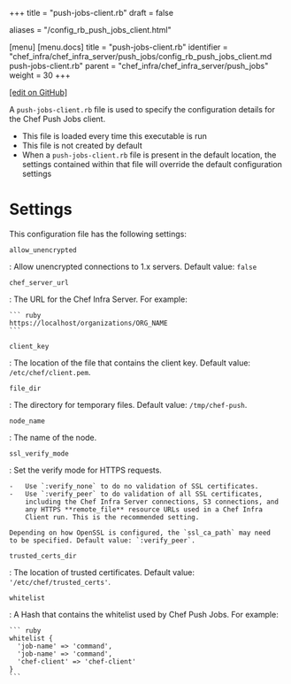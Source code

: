 +++
title = "push-jobs-client.rb"
draft = false

aliases = "/config_rb_push_jobs_client.html"

[menu]
  [menu.docs]
    title = "push-jobs-client.rb"
    identifier = "chef_infra/chef_infra_server/push_jobs/config_rb_push_jobs_client.md push-jobs-client.rb"
    parent = "chef_infra/chef_infra_server/push_jobs"
    weight = 30
+++    

[\[edit on GitHub\]](https://github.com/chef/chef-web-docs/blob/master/content/config_rb_push_jobs_client.md)

A `push-jobs-client.rb` file is used to specify the configuration
details for the Chef Push Jobs client.

-   This file is loaded every time this executable is run
-   This file is not created by default
-   When a `push-jobs-client.rb` file is present in the default
    location, the settings contained within that file will override the
    default configuration settings

Settings
========

This configuration file has the following settings:

`allow_unencrypted`

:   Allow unencrypted connections to 1.x servers. Default value: `false`

`chef_server_url`

:   The URL for the Chef Infra Server. For example:

    ``` ruby
    https://localhost/organizations/ORG_NAME
    ```

`client_key`

:   The location of the file that contains the client key. Default
    value: `/etc/chef/client.pem`.

`file_dir`

:   The directory for temporary files. Default value: `/tmp/chef-push`.

`node_name`

:   The name of the node.

`ssl_verify_mode`

:   Set the verify mode for HTTPS requests.

    -   Use `:verify_none` to do no validation of SSL certificates.
    -   Use `:verify_peer` to do validation of all SSL certificates,
        including the Chef Infra Server connections, S3 connections, and
        any HTTPS **remote_file** resource URLs used in a Chef Infra
        Client run. This is the recommended setting.

    Depending on how OpenSSL is configured, the `ssl_ca_path` may need
    to be specified. Default value: `:verify_peer`.

`trusted_certs_dir`

:   The location of trusted certificates. Default value:
    `'/etc/chef/trusted_certs'`.

`whitelist`

:   A Hash that contains the whitelist used by Chef Push Jobs. For
    example:

    ``` ruby
    whitelist {
      'job-name' => 'command',
      'job-name' => 'command',
      'chef-client' => 'chef-client'
    }
    ```

